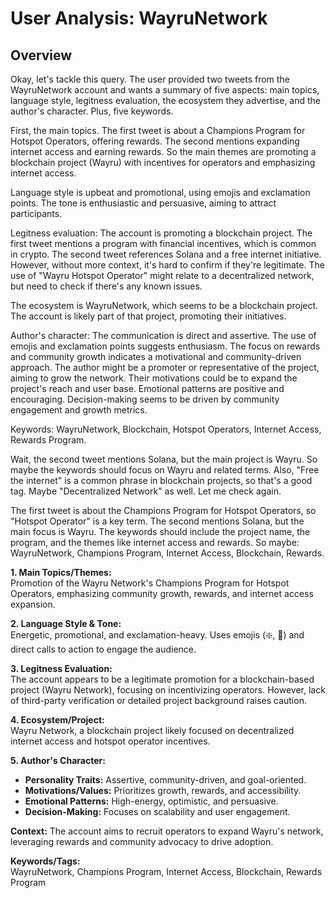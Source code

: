 # User Analysis: WayruNetwork

## Overview

<think>
Okay, let's tackle this query. The user provided two tweets from the WayruNetwork account and wants a summary of five aspects: main topics, language style, legitness evaluation, the ecosystem they advertise, and the author's character. Plus, five keywords.

First, the main topics. The first tweet is about a Champions Program for Hotspot Operators, offering rewards. The second mentions expanding internet access and earning rewards. So the main themes are promoting a blockchain project (Wayru) with incentives for operators and emphasizing internet access.

Language style is upbeat and promotional, using emojis and exclamation points. The tone is enthusiastic and persuasive, aiming to attract participants.

Legitness evaluation: The account is promoting a blockchain project. The first tweet mentions a program with financial incentives, which is common in crypto. The second tweet references Solana and a free internet initiative. However, without more context, it's hard to confirm if they're legitimate. The use of "Wayru Hotspot Operator" might relate to a decentralized network, but need to check if there's any known issues.

The ecosystem is WayruNetwork, which seems to be a blockchain project. The account is likely part of that project, promoting their initiatives.

Author's character: The communication is direct and assertive. The use of emojis and exclamation points suggests enthusiasm. The focus on rewards and community growth indicates a motivational and community-driven approach. The author might be a promoter or representative of the project, aiming to grow the network. Their motivations could be to expand the project's reach and user base. Emotional patterns are positive and encouraging. Decision-making seems to be driven by community engagement and growth metrics.

Keywords: WayruNetwork, Blockchain, Hotspot Operators, Internet Access, Rewards Program.

Wait, the second tweet mentions Solana, but the main project is Wayru. So maybe the keywords should focus on Wayru and related terms. Also, "Free the internet" is a common phrase in blockchain projects, so that's a good tag. Maybe "Decentralized Network" as well. Let me check again.

The first tweet is about the Champions Program for Hotspot Operators, so "Hotspot Operator" is a key term. The second mentions Solana, but the main focus is Wayru. The keywords should include the project name, the program, and the themes like internet access and rewards. So maybe: WayruNetwork, Champions Program, Internet Access, Blockchain, Rewards.
</think>

**1. Main Topics/Themes:**  
Promotion of the Wayru Network's Champions Program for Hotspot Operators, emphasizing community growth, rewards, and internet access expansion.  

**2. Language Style & Tone:**  
Energetic, promotional, and exclamation-heavy. Uses emojis (❇️, 🛜) and direct calls to action to engage the audience.  

**3. Legitness Evaluation:**  
The account appears to be a legitimate promotion for a blockchain-based project (Wayru Network), focusing on incentivizing operators. However, lack of third-party verification or detailed project background raises caution.  

**4. Ecosystem/Project:**  
Wayru Network, a blockchain project likely focused on decentralized internet access and hotspot operator incentives.  

**5. Author's Character:**  
- **Personality Traits:** Assertive, community-driven, and goal-oriented.  
- **Motivations/Values:** Prioritizes growth, rewards, and accessibility.  
- **Emotional Patterns:** High-energy, optimistic, and persuasive.  
- **Decision-Making:** Focuses on scalability and user engagement.  

**Context:** The account aims to recruit operators to expand Wayru's network, leveraging rewards and community advocacy to drive adoption.  

**Keywords/Tags:**  
WayruNetwork, Champions Program, Internet Access, Blockchain, Rewards Program